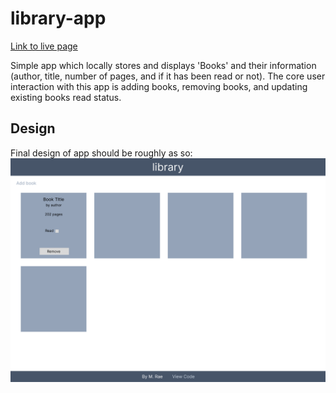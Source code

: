 # library-app
[Link to live page](https://mattyjrae123.github.io/library-app/)

Simple app which locally stores and displays 'Books' and their information (author, title, number of pages, and if it has been read or not).
The core user interaction with this app is adding books, removing books, and updating existing books read status.

## Design
Final design of app should be roughly as so:
![Page design](library-app-design.png)